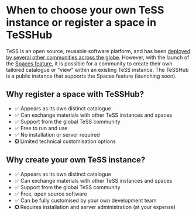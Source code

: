 # When to choose your own TeSS instance or register a space in TeSSHub

TeSS is an open source, reusable software platform, and has been [deployed by several other communities across the globe](../overview/tess#global-instances-of-tess). However, with the launch of the [Spaces feature](intro-spaces), it is possible for a community to create their own tailored catalogue or "view" within an existing TeSS instance. The TeSSHub is a public instance that supports the Spaces feature (launching soon).


## Why register a space with TeSSHub?

- ✅ Appears as its own distinct catalogue
- ✅ Can exchange materials with other TeSS instances and spaces
- ✅ Support from the global TeSS community
- ✅ Free to run and use
- ✅ No installation or server required
- ❎ Limited technical customisation options  


## Why create your own TeSS instance?

- ✅ Appears as its own distinct catalogue
- ✅ Can exchange materials with other TeSS instances and spaces
- ✅ Support from the global TeSS community
- ✅ Free, open source software
- ✅ Can be fully customised by your own development team
- ❎ Requires installation and server administration (at your expense)
